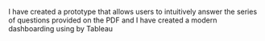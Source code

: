 I have created a prototype that allows users to intuitively answer the series of questions provided on the PDF and I have created a modern dashboarding using by Tableau
